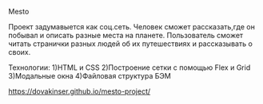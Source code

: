 Mesto

Проект задумавыется как соц.сеть. Человек сможет рассказать,где он побывал и описать разные места на планете. Пользователь сможет читать странички разных людей об их путешествиях и рассказывать о своих.

Технологии:
1)HTML и CSS
2)Построение сетки с помощью Flex и Grid
3)Модальные окна
4)Файловая структура БЭМ


https://dovakinser.github.io/mesto-project/
